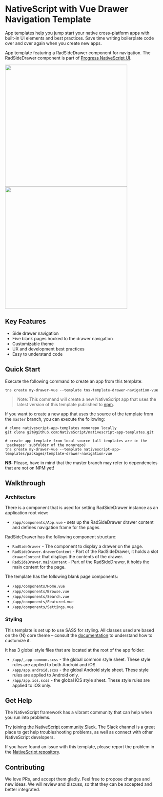 # NativeScript with Vue Drawer Navigation Template

App templates help you jump start your native cross-platform apps with built-in UI elements and best practices. Save time writing boilerplate code over and over again when you create new apps.

App template featuring a RadSideDrawer component for navigation. The RadSideDrawer component is part of [Progress NativeScript UI](https://github.com/telerik/nativescript-ui-feedback).

<img src="/packages/template-drawer-navigation-vue/tools/assets/phone-drawer-ios.png" height="400" /> <img src="/packages/template-drawer-navigation-vue/tools/assets/phone-drawer-android.png" height="400" />

## Key Features

- Side drawer navigation
- Five blank pages hooked to the drawer navigation
- Customizable theme
- UX and development best practices
- Easy to understand code

## Quick Start

Execute the following command to create an app from this template:

``` shell
tns create my-drawer-vue --template tns-template-drawer-navigation-vue
```

> Note: This command will create a new NativeScript app that uses the latest version of this template published to [npm](https://www.npmjs.com/package/tns-template-drawer-navigation-vue).

If you want to create a new app that uses the source of the template from the `master` branch, you can execute the following:

``` shell
# clone nativescript-app-templates monorepo locally
git clone git@github.com:NativeScript/nativescript-app-templates.git

# create app template from local source (all templates are in the 'packages' subfolder of the monorepo)
tns create my-drawer-vue --template nativescript-app-templates/packages/template-drawer-navigation-vue
```

**NB:** Please, have in mind that the master branch may refer to dependencies that are not on NPM yet!

## Walkthrough

### Architecture

There is a component that is used for setting RadSideDrawer instance as an application root view:

- `/app/components/App.vue` - sets up the RadSideDrawer drawer content and defines navigation frame for the pages.

RadSideDrawer has the following component structure:

- `RadSideDrawer` - The component to display a drawer on the page.
- `RadSideDrawer.drawerContent` - Part of the RadSideDrawer, it holds a slot `drawerContent` that displays the contents of the drawer.
- `RadSideDrawer.mainContent` - Part of the RadSideDrawer, it holds the main content for the page.

The template has the following blank page components:

- `/app/components/Home.vue`
- `/app/components/Browse.vue`
- `/app/components/Search.vue`
- `/app/components/Featured.vue`
- `/app/components/Settings.vue`

### Styling

This template is set up to use SASS for styling. All classes used are based on the {N} core theme – consult the [documentation](https://github.com/NativeScript/theme) to understand how to customize it.

It has 3 global style files that are located at the root of the app folder:

- `/app/_app-common.scss` - the global common style sheet. These style rules are applied to both Android and iOS.
- `/app/app.android.scss` - the global Android style sheet. These style rules are applied to Android only.
- `/app/app.ios.scss` - the global iOS style sheet. These style rules are applied to iOS only.

## Get Help

The NativeScript framework has a vibrant community that can help when you run into problems.

Try [joining the NativeScript community Slack](http://developer.telerik.com/wp-login.php?action=slack-invitation). The Slack channel is a great place to get help troubleshooting problems, as well as connect with other NativeScript developers.

If you have found an issue with this template, please report the problem in the [NativeScript repository](https://github.com/NativeScript/NativeScript/issues).

## Contributing

We love PRs, and accept them gladly. Feel free to propose changes and new ideas. We will review and discuss, so that they can be accepted and better integrated.
